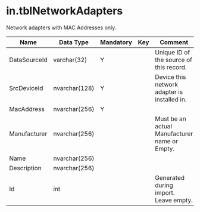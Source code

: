 # in.tblNetworkAdapters

​Network adapters with MAC Addresses only.

| Name         | Data Type     | Mandatory | Key | Comment                                        |
|--------------|---------------|-----------|-----|------------------------------------------------|
| DataSourceId | varchar(32)   | Y         |     | Unique ID of the source of this record.        |
| SrcDeviceId  | nvarchar(128) | Y         |     | Device this network adapter is installed in.   |
| MacAddre​​​ss   | nvarchar(256) | Y         |     |                                                |
| Manufacturer | nvarchar(256) |           |     | Must be an actual Manufacturer name or Empty. |
| Name         | nvarchar(256) |           |     |                                                |
| Description  | nvarchar(256) |           |     |                                                |
| Id           | int           |           |     | Generated during import. Leave empty.          |